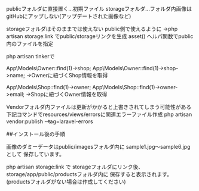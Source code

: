 publicフォルダに直接置く...初期ファイル
storageフォルダ...フォルダ内画像はgitHubにアップしない(アップデートされた画像など)

storageフォルダはそのままでは使えない
public側で使えるように
->php artisan storage:link でpublic/storageリンクを生成
asset() ヘルパ関数でpublic内のファイルを指定

php artisan tinkerで

App\Models\Owner::find(1)->shop;
App\Models\Owner::find(1)->shop->name;
->Ownerに紐づくShop情報を取得

App\Models\Shop::find(1)->owner;
App\Models\Shop::find(1)->owner->email;
->Shopに紐づくOwner情報を取得

Vendorフォルダ内ファイルは更新がかかると上書きされてしまう可能性がある
下記コマンドでresources/views/errorsに関連エラーファイル作成
php artisan vendor:publish - ̶tag=laravel-errors

##インストール後の手順

画像のダミーデータはpublic/imagesフォルダ内に
sample1.jpg〜sample6.jpgとして
保存しています。

php artisan storage:link で
storageフォルダにリンク後、
storage/app/public/productsフォルダ内に
保存すると表示されます。
(productsフォルダがない場合は作成してください)
